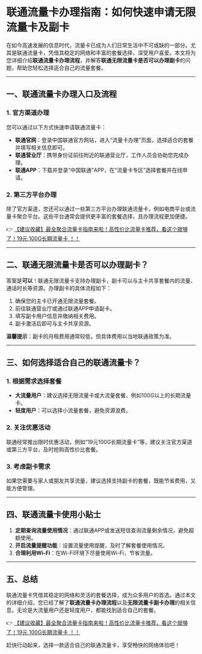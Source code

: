 # 联通流量卡办理指南：如何快速申请无限流量卡及副卡

在如今高速发展的信息时代，流量卡已成为人们日常生活中不可或缺的一部分。尤其是联通流量卡，凭借其稳定的网络和丰富的套餐选择，深受用户喜爱。本文将为您详细介绍**联通流量卡办理流程**，并解答**联通无限流量卡是否可以办理副卡**的问题，帮助您轻松选择适合自己的流量套餐。

---

## 一、联通流量卡办理入口及流程

### 1. 官方渠道办理
您可以通过以下方式快速申请联通流量卡：
- **联通官网**：登录中国联通官方网站，进入“流量卡办理”页面，选择适合的套餐并填写相关信息即可。
- **联通营业厅**：携带身份证前往附近的联通营业厅，工作人员会协助您完成办理。
- **联通APP**：下载并登录“中国联通”APP，在“流量卡专区”选择套餐并在线申请。

### 2. 第三方平台办理
除了官方渠道，您还可以通过一些第三方平台办理联通流量卡，例如电商平台或流量卡聚合平台。这些平台通常会提供更丰富的套餐选择，且办理流程更加便捷。

👉 [【建议收藏】最全聚合流量卡指南来啦！高性价比流量卡推荐，看这个就够了！19元 100G长期流量卡 ！！](https://bit.ly/Liuliangka)

---

## 二、联通无限流量卡是否可以办理副卡？

答案是**可以**！联通无限流量卡支持办理副卡，副卡可以与主卡共享套餐内的流量、通话时长等资源。办理副卡的具体流程如下：
1. 确保您的主卡已开通无限流量套餐。
2. 前往联通营业厅或通过联通APP申请副卡。
3. 填写副卡用户信息并缴纳相关费用。
4. 副卡激活后即可与主卡共享资源。

**温馨提示**：副卡的月租费用通常较低，但具体费用以当地联通政策为准。

---

## 三、如何选择适合自己的联通流量卡？

### 1. 根据需求选择套餐
- **大流量用户**：建议选择无限流量卡或大流量套餐，例如100G以上的长期流量卡。
- **轻度用户**：可以选择小流量套餐，避免资源浪费。

### 2. 关注优惠活动
联通经常推出限时优惠活动，例如“19元100G长期流量卡”等，建议关注官方渠道或第三方平台，及时抢购高性价比套餐。

### 3. 考虑副卡需求
如果您需要与家人或朋友共享流量，建议选择支持副卡的套餐，既能节省费用，又能方便管理。

---

## 四、联通流量卡使用小贴士

1. **定期查询流量使用情况**：通过联通APP或发送短信查询流量剩余情况，避免超额使用。
2. **开启流量提醒功能**：设置流量使用提醒，及时了解套餐使用情况。
3. **合理利用Wi-Fi**：在Wi-Fi环境下尽量使用Wi-Fi，节省流量。

---

## 五、总结

联通流量卡凭借其稳定的网络和灵活的套餐选择，成为众多用户的首选。通过本文的详细介绍，您已经了解了**联通流量卡办理流程**以及**无限流量卡副卡办理**的相关信息。无论是大流量用户还是轻度用户，都能找到适合自己的套餐。

👉 [【建议收藏】最全聚合流量卡指南来啦！高性价比流量卡推荐，看这个就够了！19元 100G长期流量卡 ！！](https://bit.ly/Liuliangka)

赶快行动起来，选择一款适合自己的联通流量卡，享受畅快的网络体验吧！